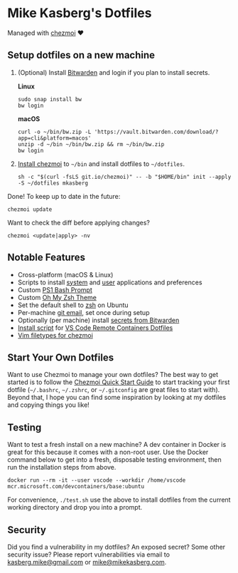 # Mike Kasberg's Dotfiles

Managed with [chezmoi](https://www.chezmoi.io) ❤️

## Setup dotfiles on a new machine

  1. (Optional) Install [Bitwarden](https://bitwarden.com/) and login if you plan to install secrets.

     **Linux**
     ```
     sudo snap install bw
     bw login
     ```

     **macOS**
     ```
     curl -o ~/bin/bw.zip -L 'https://vault.bitwarden.com/download/?app=cli&platform=macos'
     unzip -d ~/bin ~/bin/bw.zip && rm ~/bin/bw.zip
     bw login
     ```

  2. [Install chezmoi](https://www.chezmoi.io/docs/install/) to `~/bin` and
     install dotfiles to `~/dotfiles`.
     ```
     sh -c "$(curl -fsLS git.io/chezmoi)" -- -b "$HOME/bin" init --apply -S ~/dotfiles mkasberg
     ```

Done! To keep up to date in the future:

    chezmoi update

Want to check the diff before applying changes?

    chezmoi <update|apply> -nv

## Notable Features

* Cross-platform (macOS & Linux)
* Scripts to install [system](run_once_01-install-ubuntu-applications.sh.tmpl)
  and [user](run_once_02-user-installs.sh.tmpl) applications and preferences
* Custom [PS1 Bash Prompt](https://github.com/mkasberg/dotfiles/blob/1cf2a9c5787fa326ff2228414117beb479145147/dot_bashrc#L63-L64)
* Custom [Oh My Zsh Theme](dot_zsh_custom/themes/mkasberg.zsh-theme)
* Set the default shell to [zsh](https://github.com/mkasberg/dotfiles/blob/1cf2a9c5787fa326ff2228414117beb479145147/run_once_02-user-installs.sh.tmpl#L8-L13) on Ubuntu
* Per-machine [git email](https://github.com/mkasberg/dotfiles/blob/1cf2a9c5787fa326ff2228414117beb479145147/dot_gitconfig.tmpl#L4), set once during setup
* Optionally (per machine) install [secrets from Bitwarden](https://github.com/mkasberg/dotfiles/blob/1cf2a9c5787fa326ff2228414117beb479145147/.chezmoi.toml.tmpl#L22-L27)
* [Install script](install.sh) for [VS Code Remote Containers Dotfiles](https://code.visualstudio.com/docs/remote/containers#_personalizing-with-dotfile-repositories)
* [Vim filetypes for chezmoi](dot_vim/ftdetect/chezmoi.vim)

## Start Your Own Dotfiles

Want to use Chezmoi to manage your own dotfiles? The best way to get started is
to follow the [Chezmoi Quick Start
Guide](https://www.chezmoi.io/docs/quick-start/) to start tracking your first
dotfile (`~/.bashrc`, `~/.zshrc`, or `~/.gitconfig` are great files to start
with). Beyond that, I hope you can find some inspiration by looking at my
dotfiles and copying things you like!

## Testing

Want to test a fresh install on a new machine? A dev container in Docker is
great for this because it comes with a non-root user. Use the Docker command
below to get into a fresh, disposable testing environment, then run the
installation steps from above.

    docker run --rm -it --user vscode --workdir /home/vscode mcr.microsoft.com/devcontainers/base:ubuntu

For convenience, `./test.sh` use the above to install dotfiles from the current
working directory and drop you into a prompt.

## Security

Did you find a vulnerability in my dotfiles? An exposed secret? Some other
security issue? Please report vulnerabilities via email to
[kasberg.mike@gmail.com](mailto:kasberg.mike@gmail.com) or
[mike@mikekasberg.com](mailto:mike@mikekasberg.com).

